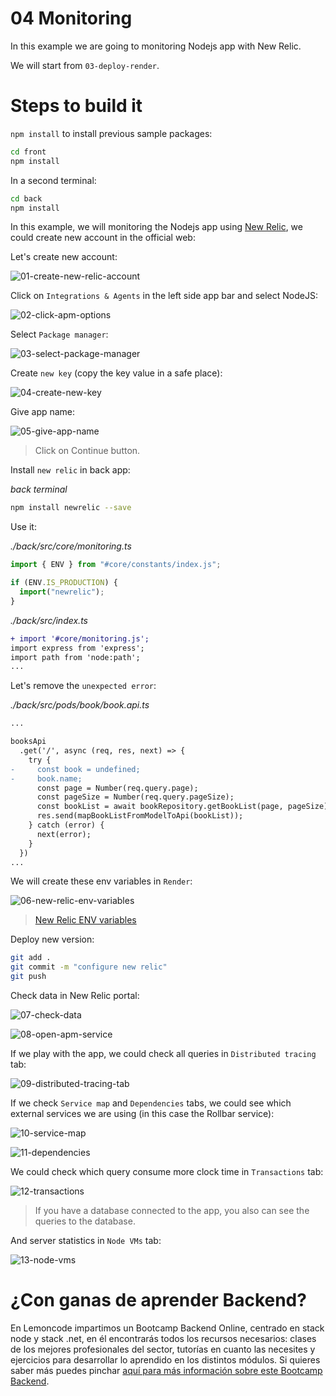# 04 Monitoring

In this example we are going to monitoring Nodejs app with New Relic.

We will start from `03-deploy-render`.

# Steps to build it

`npm install` to install previous sample packages:

```bash
cd front
npm install

```

In a second terminal:

```bash
cd back
npm install

```

In this example, we will monitoring the Nodejs app using [New Relic](https://newrelic.com/), we could create new account in the official web:

Let's create new account:

![01-create-new-relic-account](./readme-resources/01-create-new-relic-account.png)

Click on `Integrations & Agents` in the left side app bar and select NodeJS:

![02-click-apm-options](./readme-resources/02-click-apm-options.png)

Select `Package manager`:

![03-select-package-manager](./readme-resources/03-select-package-manager.png)

Create `new key` (copy the key value in a safe place):

![04-create-new-key](./readme-resources/04-create-new-key.png)

Give app name:

![05-give-app-name](./readme-resources/05-give-app-name.png)

> Click on Continue button.

Install `new relic` in back app:

_back terminal_

```bash
npm install newrelic --save

```

Use it:

_./back/src/core/monitoring.ts_

```javascript
import { ENV } from "#core/constants/index.js";

if (ENV.IS_PRODUCTION) {
  import("newrelic");
}
```

_./back/src/index.ts_

```diff
+ import '#core/monitoring.js';
import express from 'express';
import path from 'node:path';
...

```

Let's remove the `unexpected error`:

_./back/src/pods/book/book.api.ts_

```diff
...

booksApi
  .get('/', async (req, res, next) => {
    try {
-     const book = undefined;
-     book.name;
      const page = Number(req.query.page);
      const pageSize = Number(req.query.pageSize);
      const bookList = await bookRepository.getBookList(page, pageSize);
      res.send(mapBookListFromModelToApi(bookList));
    } catch (error) {
      next(error);
    }
  })
...
```

We will create these env variables in `Render`:

![06-new-relic-env-variables](./readme-resources/06-new-relic-env-variables.png)

> [New Relic ENV variables](https://docs.newrelic.com/docs/apm/agents/nodejs-agent/installation-configuration/nodejs-agent-configuration/#exports_config)

Deploy new version:

```bash
git add .
git commit -m "configure new relic"
git push

```

Check data in New Relic portal:

![07-check-data](./readme-resources/07-check-data.png)

![08-open-apm-service](./readme-resources/08-open-apm-service.png)

If we play with the app, we could check all queries in `Distributed tracing` tab:

![09-distributed-tracing-tab](./readme-resources/09-distributed-tracing-tab.png)

If we check `Service map` and `Dependencies` tabs, we could see which external services we are using (in this case the Rollbar service):

![10-service-map](./readme-resources/10-service-map.png)

![11-dependencies](./readme-resources/11-dependencies.png)

We could check which query consume more clock time in `Transactions` tab:

![12-transactions](./readme-resources/12-transactions.png)

> If you have a database connected to the app, you also can see the queries to the database.

And server statistics in `Node VMs` tab:

![13-node-vms](./readme-resources/13-node-vms.png)

# ¿Con ganas de aprender Backend?

En Lemoncode impartimos un Bootcamp Backend Online, centrado en stack node y stack .net, en él encontrarás todos los recursos necesarios: clases de los mejores profesionales del sector, tutorías en cuanto las necesites y ejercicios para desarrollar lo aprendido en los distintos módulos. Si quieres saber más puedes pinchar [aquí para más información sobre este Bootcamp Backend](https://lemoncode.net/bootcamp-backend#bootcamp-backend/banner).
